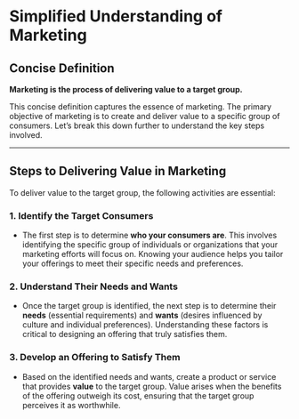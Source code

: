 # Simplified Understanding of Marketing

## **Concise Definition**
**Marketing is the process of delivering value to a target group.** 

This concise definition captures the essence of marketing. The primary objective of marketing is to create and deliver value to a specific group of consumers. Let’s break this down further to understand the key steps involved.

---

## **Steps to Delivering Value in Marketing**
To deliver value to the target group, the following activities are essential:

### **1. Identify the Target Consumers**
- The first step is to determine **who your consumers are**. This involves identifying the specific group of individuals or organizations that your marketing efforts will focus on. Knowing your audience helps you tailor your offerings to meet their specific needs and preferences.

### **2. Understand Their Needs and Wants**
- Once the target group is identified, the next step is to determine their **needs** (essential requirements) and **wants** (desires influenced by culture and individual preferences). Understanding these factors is critical to designing an offering that truly satisfies them.

### **3. Develop an Offering to Satisfy Them**
- Based on the identified needs and wants, create a product or service that provides **value** to the target group. Value arises when the benefits of the offering outweigh its cost, ensuring that the target group perceives it as worthwhile.
